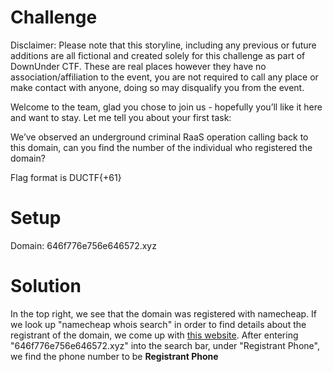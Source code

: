# Challenge
Disclaimer: Please note that this storyline, including any previous or future additions are all fictional and created solely for this challenge as part of DownUnder CTF. These are real places however they have no association/affiliation to the event, you are not required to call any place or make contact with anyone, doing so may disqualify you from the event.  
  
Welcome to the team, glad you chose to join us - hopefully you’ll like it here and want to stay. Let me tell you about your first task:  
  
We’ve observed an underground criminal RaaS operation calling back to this domain, can you find the number of the individual who registered the domain?  
  
Flag format is DUCTF{+61<number>}  
  
# Setup
Domain: 646f776e756e646572.xyz  
  
# Solution
In the top right, we see that the domain was registered with namecheap. If we look up "namecheap whois search" in order to find details about the registrant of the domain, we come up with [this website](https://www.namecheap.com/domains/whois/). After entering "646f776e756e646572.xyz" into the search bar, under "Registrant Phone", we find the phone number to be **Registrant Phone**
